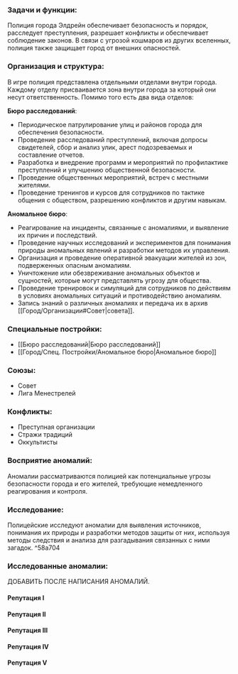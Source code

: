 ### **Задачи и функции:**
Полиция города Элдрейн обеспечивает безопасность и порядок, расследует преступления, разрешает конфликты и обеспечивает соблюдение законов.
В связи с угрозой кошмаров из других вселенных, полиция также защищает город от внешних опасностей.
### **Организация и структура:**
В игре полиция представлена отдельными отделами внутри города. Каждому отделу присваивается зона внутри города за который они несут ответственность. Помимо того есть два вида отделов:

**Бюро расследований**:
- Периодическое патрулирование улиц и районов города для обеспечения безопасности.
- Проведение расследований преступлений, включая допросы свидетелей, сбор и анализ улик, арест подозреваемых и составление отчетов.	
- Разработка и внедрение программ и мероприятий по профилактике преступлений и улучшению общественной безопасности.	
- Проведение общественных мероприятий, встреч с местными жителями. 
- Проведение тренингов и курсов для сотрудников по тактике общения с обществом, разрешению конфликтов и другим навыкам.

**Аномальное бюро**:
- Реагирование на инциденты, связанные с аномалиями, и выявление их причин и последствий.
- Проведение научных исследований и экспериментов для понимания природы аномальных явлений и разработки методов их управления.
- Организация и проведение оперативной эвакуации жителей из зон, подверженных опасным аномалиям.
- Уничтожение или обезвреживание аномальных объектов и сущностей, которые могут представлять угрозу для общества.
- Проведение тренировок и симуляций для сотрудников по действиям в условиях аномальных ситуаций и противодействию аномалиям.
- Запись знаний о различных аномалиях и передача их в архив [[Город/Организации#Совет|совета]].
### **Специальные постройки:**
- [[Бюро расследований|Бюро расследований]]
- [[Город/Спец. Постройки/Аномальное бюро|Аномальное бюро]]
### **Союзы:**
- Совет
- Лига Менестрелей
### **Конфликты:**
- Преступная организации
- Стражи традиций
- Оккультисты

### **Восприятие аномалий:**
Аномалии рассматриваются полицией как потенциальные угрозы безопасности города и его жителей, требующие немедленного реагирования и контроля.
### **Исследование:**
Полицейские исследуют аномалии для выявления источников, понимания их природы и разработки методов защиты от них, используя методы следствия и анализа для разгадывания связанных с ними загадок.  ^58a704
### **Исследованные аномалии:**
ДОБАВИТЬ ПОСЛЕ НАПИСАНИЯ АНОМАЛИЙ.
#### **Репутация I**
#### **Репутация II**
#### **Репутация III**
#### **Репутация IV**
#### **Репутация V**
